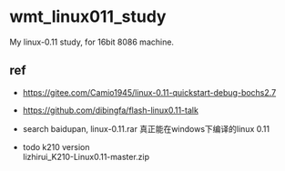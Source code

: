 # wmt_linux011_study
My linux-0.11 study, for 16bit 8086 machine.

## ref  
* https://gitee.com/Camio1945/linux-0.11-quickstart-debug-bochs2.7  
 
* https://github.com/dibingfa/flash-linux0.11-talk  

* search baidupan, linux-0.11.rar
真正能在windows下编译的linux 0.11  

* todo k210 version  
lizhirui_K210-Linux0.11-master.zip  
